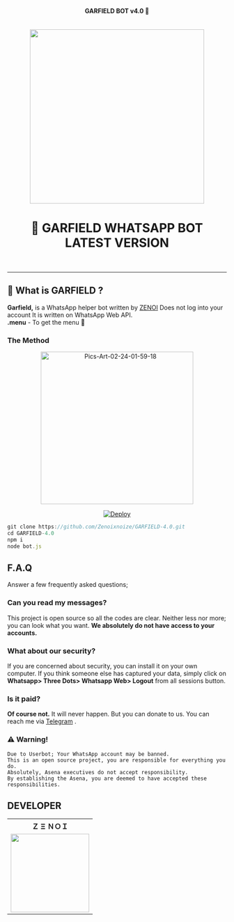 
<html><head><b><center>GARFIELD BOT v4.0 🐼 </center></head></b>
  <br>
  <br>
  
  
</html>


<div align="center">
  <img src="https://i.ibb.co/5TcNfYx/logo.jpg" width="400" height="400">
  <h1>🐼 GARFIELD WHATSAPP BOT LATEST VERSION</h1>
</div>
<p align="center">
    <br>
</p>

----

## 🔎 What is GARFIELD ?
**Garfield,** is a WhatsApp helper bot written by [ZENOI](https://github.com/Zenoixnoize) Does not log into your account It is written on WhatsApp Web API.
<br>
**.menu** - To get the menu 🐼
 
### The Method

<center>
<a href="https://replit.com/@zenoi/GARFIELD-QR-GENERTOR?v=1"><img src="https://i.ibb.co/bFngNWY/Pics-Art-22-02-28-19-10-09-246.png" alt="Pics-Art-02-24-01-59-18" width="350" height="350"></a>


[![Deploy](https://www.herokucdn.com/deploy/button.svg)](https://dashboard.heroku.com/new?button-url=https%3A%2F%2Fgithub.com%2FZenoixnoize%2FGARFIELD-4.0&template=https%3A%2F%2Fgithub.com%2FZenoixnoize%2FGARFIELD-4.0)

  </center>

```js
git clone https://github.com/Zenoixnoize/GARFIELD-4.0.git
cd GARFIELD-4.0
npm i
node bot.js
```

## F.A.Q
Answer a few frequently asked questions;
### Can you read my messages?
This project is open source so all the codes are clear. Neither less nor more; you can look what you want. **We absolutely do not have access to your accounts.**

### What about our security?
If you are concerned about security, you can install it on your own computer. If you think someone else has captured your data, simply click on **Whatsapp> Three Dots> Whatsapp Web> Logout** from all sessions button.

### Is it paid?
**Of course not.** It will never happen. But you can donate to us. You can reach me via [Telegram](https://t.me/ipandaproject) .


### ⚠️ Warning! 
```
Due to Userbot; Your WhatsApp account may be banned.
This is an open source project, you are responsible for everything you do. 
Absolutely, Asena executives do not accept responsibility.
By establishing the Asena, you are deemed to have accepted these responsibilities.
```

## DEVELOPER

<table><tr><th>Ｚ Ξ ＮＯＩ</th></tr><tr><td><a href="https://github.com/Zenoixnoize"><img src="https://i.ibb.co/mBVtxkp/Screenshot-20220218-213033.jpg" width="180"</td></tr>

